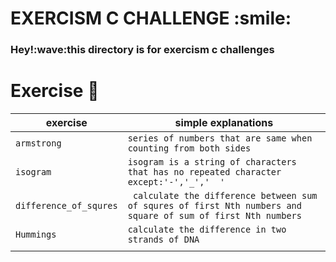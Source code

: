 <h1> EXERCISM C CHALLENGE :smile: </h1>
<h3> Hey!:wave:this directory is for exercism c challenges </h3>

# Exercise :page_with_curl:
| exercise			| simple explanations											      |
|-------------------------------|-------------------------------------------------------------------------------------------------------------|
|`armstrong`			|`series of numbers that are same when counting from both sides`			         	      |
|`isogram`			| `isogram is a string of characters that has no repeated character except:'-','_','  '`		      |
|`difference_of_squres`		|` calculate the difference between sum of squres of first Nth numbers and square of sum of first Nth numbers`|
|`Hummings`			| `calculate the difference in two strands of DNA`							      |
|				| 													      |
